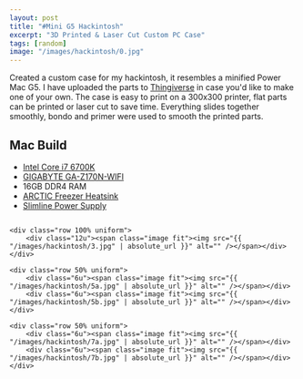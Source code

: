 ```yaml
---
layout: post
title: "#Mini G5 Hackintosh"
excerpt: "3D Printed & Laser Cut Custom PC Case"
tags: [random]
image: "/images/hackintosh/0.jpg"
---
```


Created a custom case for my hackintosh, it resembles a minified Power Mac G5.
I have uploaded the parts to [Thingiverse](https://www.thingiverse.com/thing:3044775) in case you'd like to make one of your own.
The case is easy to print on a 300x300 printer, flat parts can be printed or laser cut to save time. Everything slides together smoothly, bondo and primer were used to smooth the printed parts.

## Mac Build
* [Intel Core i7 6700K](https://www.amazon.com/Intel-Unlocked-Skylake-Processor-BX80662I76700K/dp/B012M8LXQW/ref=sr_1_1?s=electronics&ie=UTF8&qid=1534008540&sr=1-1&keywords=i7+6700k)
* [GIGABYTE GA-Z170N-WIFI](https://www.amazon.com/Gigabyte-Durable-GA-Z170N-WIFI-Desktop-Motherboard/dp/B015IOOJ54)
* 16GB DDR4 RAM
* [ARCTIC Freezer Heatsink](https://www.amazon.com/gp/product/B0037AKXKM/ref=oh_aui_detailpage_o07_s00?ie=UTF8&psc=1)
* [Slimline Power Supply](https://www.amazon.com/gp/product/B007PENN9Y/ref=oh_aui_detailpage_o06_s00?ie=UTF8&psc=1)

<div class="box alt">
	<div class="row 50% uniform">
		<div class="6u"><span class="image fit"><img src="{{ "/images/hackintosh/1.jpg" | absolute_url }}" alt="" /></span></div>
		<div class="6u"><span class="image fit"><img src="{{ "/images/hackintosh/2.jpg" | absolute_url }}" alt="" /></span></div>
	</div>
	
	<div class="row 100% uniform">
		<div class="12u"><span class="image fit"><img src="{{ "/images/hackintosh/3.jpg" | absolute_url }}" alt="" /></span></div>
	</div>
	
	<div class="row 50% uniform">
		<div class="6u"><span class="image fit"><img src="{{ "/images/hackintosh/5a.jpg" | absolute_url }}" alt="" /></span></div>
		<div class="6u"><span class="image fit"><img src="{{ "/images/hackintosh/5b.jpg" | absolute_url }}" alt="" /></span></div>
	</div>

	<div class="row 50% uniform">
		<div class="6u"><span class="image fit"><img src="{{ "/images/hackintosh/7a.jpg" | absolute_url }}" alt="" /></span></div>
		<div class="6u"><span class="image fit"><img src="{{ "/images/hackintosh/7b.jpg" | absolute_url }}" alt="" /></span></div>
	</div>
</div>
